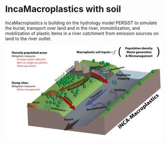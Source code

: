 # IncaMacroplastics with soil

IncaMacroplastics is building on the hydrology model PERSiST to simulate the burial, transport over land and in the river, immobilization, 
and mobilization of plastic items in a river catchment from emission sources on land to the river outlet.

![Conceptual diagram](Model_sketch_MACRO_soil-01.png)
